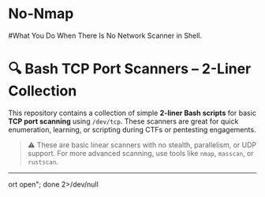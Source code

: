 # No-Nmap
#What You Do When There Is No Network Scanner in Shell.
# 🔍 Bash TCP Port Scanners – 2-Liner Collection

This repository contains a collection of simple **2-liner Bash scripts** for basic **TCP port scanning** using `/dev/tcp`. These scanners are great for quick enumeration, learning, or scripting during CTFs or pentesting engagements.

> ⚠️ These are basic linear scanners with no stealth, parallelism, or UDP support. For more advanced scanning, use tools like `nmap`, `masscan`, or `rustscan`.

---

ort open"; done 2>/dev/null
